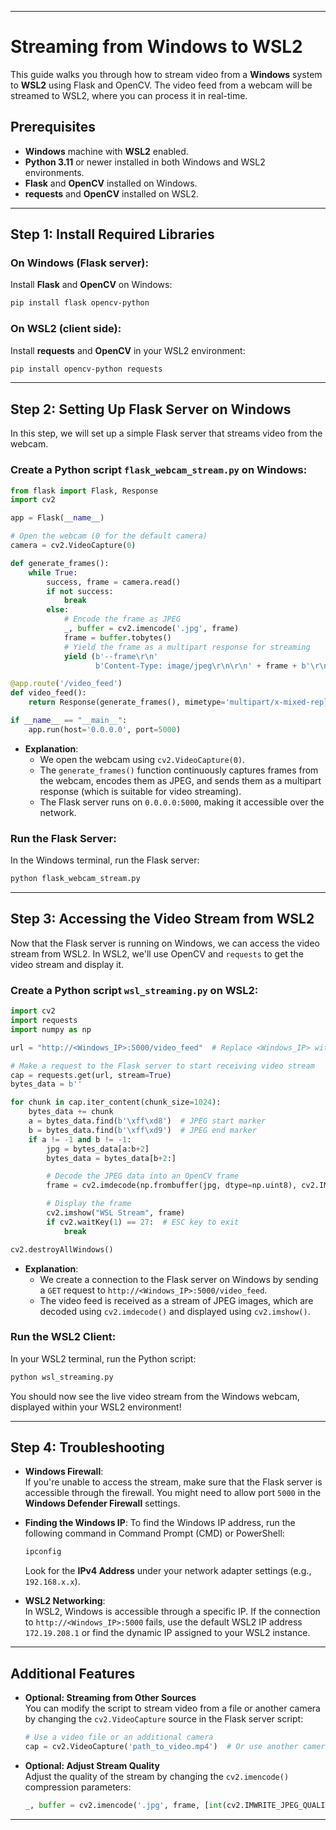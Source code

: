 
---

# Streaming from Windows to WSL2

This guide walks you through how to stream video from a **Windows** system to **WSL2** using Flask and OpenCV. The video feed from a webcam will be streamed to WSL2, where you can process it in real-time.

## Prerequisites

- **Windows** machine with **WSL2** enabled.
- **Python 3.11** or newer installed in both Windows and WSL2 environments.
- **Flask** and **OpenCV** installed on Windows.
- **requests** and **OpenCV** installed on WSL2.

---

## Step 1: Install Required Libraries

### On Windows (Flask server):

Install **Flask** and **OpenCV** on Windows:
```bash
pip install flask opencv-python
```

### On WSL2 (client side):

Install **requests** and **OpenCV** in your WSL2 environment:
```bash
pip install opencv-python requests
```

---

## Step 2: Setting Up Flask Server on Windows

In this step, we will set up a simple Flask server that streams video from the webcam.

### Create a Python script `flask_webcam_stream.py` on Windows:
```python
from flask import Flask, Response
import cv2

app = Flask(__name__)

# Open the webcam (0 for the default camera)
camera = cv2.VideoCapture(0)

def generate_frames():
    while True:
        success, frame = camera.read()
        if not success:
            break
        else:
            # Encode the frame as JPEG
            _, buffer = cv2.imencode('.jpg', frame)
            frame = buffer.tobytes()
            # Yield the frame as a multipart response for streaming
            yield (b'--frame\r\n'
                   b'Content-Type: image/jpeg\r\n\r\n' + frame + b'\r\n')

@app.route('/video_feed')
def video_feed():
    return Response(generate_frames(), mimetype='multipart/x-mixed-replace; boundary=frame')

if __name__ == "__main__":
    app.run(host='0.0.0.0', port=5000)
```

- **Explanation**:
  - We open the webcam using `cv2.VideoCapture(0)`.
  - The `generate_frames()` function continuously captures frames from the webcam, encodes them as JPEG, and sends them as a multipart response (which is suitable for video streaming).
  - The Flask server runs on `0.0.0.0:5000`, making it accessible over the network.

### Run the Flask Server:
In the Windows terminal, run the Flask server:
```bash
python flask_webcam_stream.py
```

---

## Step 3: Accessing the Video Stream from WSL2

Now that the Flask server is running on Windows, we can access the video stream from WSL2. In WSL2, we'll use OpenCV and `requests` to get the video stream and display it.

### Create a Python script `wsl_streaming.py` on WSL2:
```python
import cv2
import requests
import numpy as np

url = "http://<Windows_IP>:5000/video_feed"  # Replace <Windows_IP> with your Windows machine's IP

# Make a request to the Flask server to start receiving video stream
cap = requests.get(url, stream=True)
bytes_data = b''

for chunk in cap.iter_content(chunk_size=1024):
    bytes_data += chunk
    a = bytes_data.find(b'\xff\xd8')  # JPEG start marker
    b = bytes_data.find(b'\xff\xd9')  # JPEG end marker
    if a != -1 and b != -1:
        jpg = bytes_data[a:b+2]
        bytes_data = bytes_data[b+2:]

        # Decode the JPEG data into an OpenCV frame
        frame = cv2.imdecode(np.frombuffer(jpg, dtype=np.uint8), cv2.IMREAD_COLOR)

        # Display the frame
        cv2.imshow("WSL Stream", frame)
        if cv2.waitKey(1) == 27:  # ESC key to exit
            break

cv2.destroyAllWindows()
```

- **Explanation**:
  - We create a connection to the Flask server on Windows by sending a `GET` request to `http://<Windows_IP>:5000/video_feed`.
  - The video feed is received as a stream of JPEG images, which are decoded using `cv2.imdecode()` and displayed using `cv2.imshow()`.

### Run the WSL2 Client:
In your WSL2 terminal, run the Python script:
```bash
python wsl_streaming.py
```

You should now see the live video stream from the Windows webcam, displayed within your WSL2 environment!

---

## Step 4: Troubleshooting

- **Windows Firewall**:  
  If you're unable to access the stream, make sure that the Flask server is accessible through the firewall. You might need to allow port `5000` in the **Windows Defender Firewall** settings.
  
- **Finding the Windows IP**:
  To find the Windows IP address, run the following command in Command Prompt (CMD) or PowerShell:
  ```bash
  ipconfig
  ```

  Look for the **IPv4 Address** under your network adapter settings (e.g., `192.168.x.x`).

- **WSL2 Networking**:  
  In WSL2, Windows is accessible through a specific IP. If the connection to `http://<Windows_IP>:5000` fails, use the default WSL2 IP address `172.19.208.1` or find the dynamic IP assigned to your WSL2 instance.

---

## Additional Features

- **Optional: Streaming from Other Sources**  
  You can modify the script to stream video from a file or another camera by changing the `cv2.VideoCapture` source in the Flask server script:
  ```python
  # Use a video file or an additional camera
  cap = cv2.VideoCapture('path_to_video.mp4')  # Or use another camera index (e.g., 1 for secondary camera)
  ```

- **Optional: Adjust Stream Quality**  
  Adjust the quality of the stream by changing the `cv2.imencode()` compression parameters:
  ```python
  _, buffer = cv2.imencode('.jpg', frame, [int(cv2.IMWRITE_JPEG_QUALITY), 80])  # 80% quality
  ```

---
